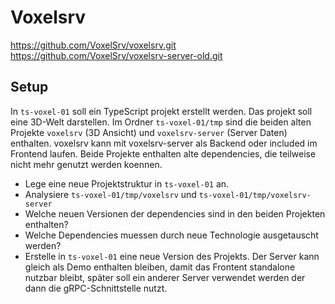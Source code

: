 # Voxelsrv

https://github.com/VoxelSrv/voxelsrv.git
https://github.com/VoxelSrv/voxelsrv-server-old.git

## Setup

In `ts-voxel-01` soll ein TypeScript projekt erstellt werden. Das projekt
soll eine 3D-Welt darstellen.
Im Ordner `ts-voxel-01/tmp` sind die beiden alten Projekte `voxelsrv` (3D Ansicht) und `voxelsrv-server` (Server Daten)
enthalten. voxelsrv kann mit voxelsrv-server als Backend oder included im Frontend laufen. Beide Projekte enthalten 
alte dependencies, die teilweise nicht mehr genutzt werden koennen. 
- Lege eine neue Projektstruktur in `ts-voxel-01` an.
- Analysiere `ts-voxel-01/tmp/voxelsrv` und `ts-voxel-01/tmp/voxelsrv-server`
- Welche neuen Versionen der dependencies sind in den beiden Projekten enthalten?
- Welche Dependencies muessen durch neue Technologie ausgetauscht werden?
- Erstelle in `ts-voxel-01` eine neue Version des Projekts. Der Server kann gleich als Demo enthalten bleiben,
  damit das Frontent standalone nutzbar bleibt, später soll ein anderer Server verwendet werden der dann die 
  gRPC-Schnittstelle nutzt.

